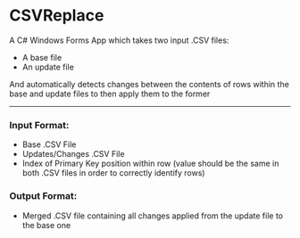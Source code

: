 # CSVReplace
A C# Windows Forms App which takes two input .CSV files:
- A base file
- An update file
  
And automatically detects changes between the contents of rows within the base and update files to then apply them to the former

---

### Input Format:
- Base .CSV File
- Updates/Changes .CSV File
- Index of Primary Key position within row (value should be the same in both .CSV files in order to correctly identify rows)

### Output Format:
-  Merged .CSV file containing all changes applied from the update file to the base one
